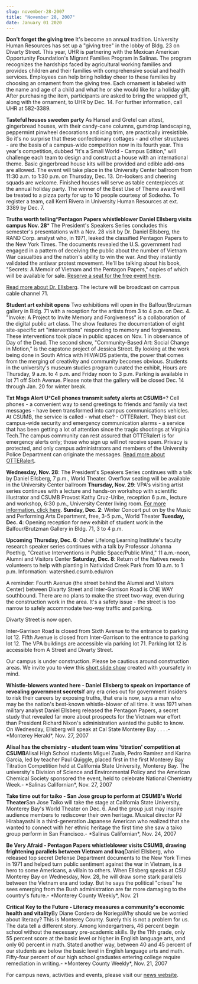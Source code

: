 ```yaml
---
slug: november-28-2007
title: "November 28, 2007"
date: January 01 2020
---
```


 
<p>
  <strong>Don't forget the giving tree</strong> It's become an annual tradition.
  University Human Resources has set up a "giving tree" in the lobby of Bldg. 23
  on Divarty Street. This year, UHR is partnering with the Mexican American
  Opportunity Foundation's Migrant Families Program in Salinas. The program
  recognizes the hardships faced by agricultural working families and provides
  children and their families with comprehensive social and health services.
  Employees can help bring holiday cheer to these families by choosing an
  ornament from the giving tree. Each ornament is labeled with the name and age
  of a child and what he or she would like for a holiday gift. After purchasing
  the item, participants are asked to bring the wrapped gift, along with the
  ornament, to UHR by Dec. 14. For further information, call UHR at
  582&#45;3389.
</p>
<p>
  <strong>Tasteful houses sweeten party</strong> As Hansel and Gretel can
  attest, gingerbread houses, with their candy&#45;cane columns, gumdrop
  landscaping, peppermint pinwheel decorations and icing trim, are practically
  irresistible. So it's no surprise that these confectionary cottages &#45; and
  other structures &#45; are the basis of a campus&#45;wide competition now in
  its fourth year. This year's competition, dubbed "It's a Small World &#45;
  Campus Edition," will challenge each team to design and construct a house with
  an international theme. Basic gingerbread house kits will be provided and
  edible add&#45;ons are allowed. The event will take place in the University
  Center ballroom from 11:30 a.m. to 1:30 p.m. on Thursday, Dec. 13.
  On&#45;lookers and cheering squads are welcome. Finished houses will serve as
  table centerpieces at the annual holiday party. The winner of the Best Use of
  Theme award will be treated to a pizza party for up to 10 people courtesy of
  Sodexho. To register a team, call Kerri Rivera in University Human Resources
  at ext. 3389 by Dec. 7.
</p>
<p>
  <strong>Truths worth telling</strong>&#42;<strong
    >Pentagon Papers whistleblower Daniel Ellsberg visits campus Nov. 28</strong
  >&#42; The President's Speakers Series concludes this semester's presentations
  with a Nov. 28 visit by Dr. Daniel Ellsberg, the RAND Corp. analyst who, in
  1971, leaked the classified Pentagon Papers to the New York Times. The
  documents revealed the U.S. government had engaged in a pattern of deceiving
  the public about the number of Vietnam War casualties and the nation's ability
  to win the war. And they instantly validated the antiwar protest movement.
  He'll be talking about his book, "Secrets: A Memoir of Vietnam and the
  Pentagon Papers," copies of which will be available for sale.
  <a href="https://csumb.edu/site/x19928.xml"
    >Reserve a seat for the free event here</a
  >.
</p>
<p>
  <a href="https://news.csumb.edu/site/x20764.xml"
    >Read more about Dr. Ellsberg</a
  >. The lecture will be broadcast on campus cable channel 71.
</p>
<p>
  <strong>Student art exhibit opens</strong> Two exhibitions will open in the
  Balfour/Brutzman gallery in Bldg. 71 with a reception for the artists from 3
  to 4 p.m. on Dec. 4. "Invoke: A Project to Invite Memory and Forgiveness" is a
  collaboration of the digital public art class. The show features the
  documentation of eight site&#45;specific art "interventions" responding to
  memory and forgiveness. These interventions took place in public spaces on
  Nov. 1 in observance of Day of the Dead. The second show, "Community&#45;Based
  Art: Social Change in Motion," is the capstone project of Jessica Street. By
  looking at the work being done in South Africa with HIV/AIDS patients, the
  power that comes from the merging of creativity and community becomes obvious.
  Students in the university's museum studies program curated the exhibit, Hours
  are Thursday, 9 a.m. to 4 p.m. and Friday noon to 3 p.m. Parking is available
  in lot 71 off Sixth Avenue. Please note that the gallery will be closed Dec.
  14 through Jan. 20 for winter break.
</p>
<p>
  <strong>Txt Msgs Alert U</strong>&#42;<strong
    >Cell phones transmit safety alerts at CSUMB</strong
  >&#42;? Cell phones &#45; a convenient way to send greetings to friends and
  family via text messages &#45; have been transformed into campus
  communications vehicles. At CSUMB, the service is called &#45; what else?
  &#45; OTTERalert. They blast out campus&#45;wide security and emergency
  communication alarms &#45; a service that has been getting a lot of attention
  since the tragic shootings at Virginia Tech.The campus community can rest
  assured that OTTERalert is for emergency alerts only; those who sign up will
  not receive spam. Privacy is protected, and only campus administrators and
  members of the University Police Department can originate the messages.
  <a href="https://news.csumb.edu/site/x20695.xml%20"
    >Read more about OTTERalert</a
  >.
</p>
<p>
  <strong>Wednesday, Nov. 28</strong>: The President's Speakers Series continues
  with a talk by Daniel Ellsberg, 7 p.m., World Theater. Overflow seating will
  be available in the University Center ballroom
  <strong>Thursday, Nov. 29</strong>: VPA's visiting artist series continues
  with a lecture and hands&#45;on workshop with scientific illustrator and CSUMB
  Provost Kathy Cruz&#45;Uribe, reception 6 p.m., lecture and workshop, 6:30
  p.m., University Center living room.
  <a href="https://vpa.csumb.edu/">For more information, click here</a>.
  <strong>Sunday, Dec. 2</strong>: Winter Concert put on by the Music and
  Performing Arts Department, free, 3&#45;5 p.m., World Theater
  <strong>Tuesday, Dec. 4</strong>: Opening reception for new exhibit of student
  work in the Balfour/Brutzman Gallery in Bldg. 71, 3 to 4 p.m.
</p>
<p>
  <strong>Upcoming</strong> <strong>Thursday, Dec. 6</strong>: Osher Lifelong
  Learning Institute's faculty research speaker series continues with a talk by
  Professor Johanna Poethig, "Creative Interventions in Public Space/Public
  Mind," 11 a.m.&#45;noon, Alumni and Visitors Center
  <strong>Saturday, Dec. 8</strong>: Return of the Natives needs volunteers to
  help with planting in Natividad Creek Park from 10 a.m. to 1 p.m. Information:
  watershed.csumb.edu/ron
</p>
<p>
  A reminder: Fourth Avenue &#40;the street behind the Alumni and Visitors
  Center&#41; between Divarty Street and Inter&#45;Garrison Road is ONE WAY
  southbound. There are no plans to make the street two&#45;way, even during the
  construction work in the area. It's a safety issue &#45; the street is too
  narrow to safely accommodate two&#45;way traffic and parking.
</p>
<p>Divarty Street is now open.</p>
<p>
  Inter&#45;Garrison Road is closed from Sixth Avenue to the entrance to parking
  lot 12. Fifth Avenue is closed from Inter&#45;Garrison to the entrance to
  parking lot 12. The VPA buildings are accessible via parking lot 71. Parking
  lot 12 is accessible from A Street and Divarty Street.
</p>
<p>
  Our campus is under construction. Please be cautious around construction
  areas. We invite you to view this
  <a href="https://cdo.csumb.edu/site/x4929.xml">short slide show</a> created
  with yoursafety in mind.
</p>
<p>
  <strong
    >Whistle&#45;blowers wanted here &#45; Daniel Ellsberg to speak on
    importance of revealing government secrets</strong
  >If any era cries out for government insiders to risk their careers by
  exposing truths, that era is now, says a man who may be the nation's
  best&#45;known whistle&#45;blower of all time. It was 1971 when military
  analyst Daniel Ellsberg released the Pentagon Papers, a secret study that
  revealed far more about prospects for the Vietnam war effort than President
  Richard Nixon's administration wanted the public to know. On Wednesday,
  Ellsberg will speak at Cal State Monterey Bay . . . .&#45;&#42;Monterey
  Herald&#42;, Nov. 27, 2007
</p>
<p>
  <strong
    >Alisal has the chemistry &#45; student team wins 'titration' competition at
    CSUMB</strong
  >Alisal High School students Miguel Zuala, Pedro Ramirez and Karina Garcia,
  led by teacher Paul Quiggle, placed first in the first Monterey Bay Titration
  Competition held at California State University, Monterey Bay. The
  university's Division of Science and Environmental Policy and the American
  Chemical Society sponsored the event, held to celebrate National Chemistry
  Week.&#45; &#42;Salinas Californian&#42;, Nov. 27, 2007
</p>
<p>
  <strong
    >Take time out for taiko &#45; San Jose group to perform at CSUMB's World
    Theater</strong
  >San Jose Taiko will take the stage at California State University, Monterey
  Bay's World Theater on Dec. 6. And the group just may inspire audience members
  to rediscover their own heritage. Musical director PJ Hirabayashi is a
  third&#45;generation Japanese American who realized that she wanted to connect
  with her ethnic heritage the first time she saw a taiko group perform in San
  Francisco.&#45; &#42;Salinas Californian&#42;, Nov. 24, 2007
</p>
<p>
  <strong
    >Be Very Afraid &#45; Pentagon Papers whistleblower visits CSUMB, drawing
    frightening parallels between Vietnam and Iraq</strong
  >Daniel Ellsberg, who released top secret Defense Department documents to the
  New York Times in 1971 and helped turn public sentiment against the war in
  Vietnam, is a hero to some Americans, a villain to others. When Ellsberg
  speaks at CSU Monterey Bay on Wednesday, Nov. 28, he will draw some stark
  parallels between the Vietnam era and today. But he says the political
  "crises" he sees emerging from the Bush administration are far more damaging
  to the country's future.&#45; &#42;Monterey County Weekly&#42;, Nov. 21
</p>
<p>
  <strong
    >Critical Key to the Future &#45; Literacy measures a community's economic
    health and vitality</strong
  >By Diane Cordero de NoriegaWhy should we be worried about literacy? This is
  Monterey County. Surely this is not a problem for us. The data tell a
  different story. Among kindergartners, 46 percent begin school without the
  necessary pre&#45;academic skills. By the 11th grade, only 55 percent score at
  the basic level or higher in English language arts, and only 60 percent in
  math. Stated another way, between 40 and 45 percent of our students are below
  the basic level in English language arts and math. Fifty&#45;four percent of
  our high school graduates entering college require remediation in
  writing.&#45; &#42;Monterey County Weekly&#42;, Nov. 21, 2007
</p>
<p>
  For campus news, activities and events, please visit our
  <a href="https://www.csumb.edu/news%20">news website</a>.
</p>
 
